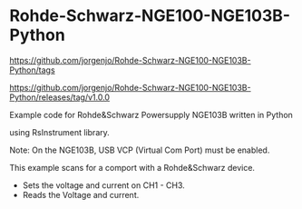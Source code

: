 # Rohde-Schwarz-NGE100-NGE103B-Python

https://github.com/jorgenjo/Rohde-Schwarz-NGE100-NGE103B-Python/tags

https://github.com/jorgenjo/Rohde-Schwarz-NGE100-NGE103B-Python/releases/tag/v1.0.0

Example code for Rohde&Schwarz Powersupply NGE103B written in Python

using RsInstrument library.

Note: On the NGE103B, USB VCP (Virtual Com Port) must be enabled.

This example scans for a comport with a Rohde&Schwarz device.
- Sets the voltage and current on CH1 - CH3.
- Reads the Voltage and current.









